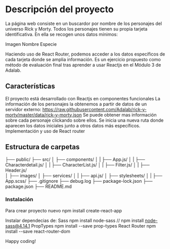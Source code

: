 # Descripción del proyecto

La página web consiste en un buscardor por nombre de los personajes del universo Rick y Morty. Todos los personajes tienen su propia tarjeta identificativa. En ella se recogen unos datos mínimos:

Imagen
Nombre
Especie

Haciendo uso de React Router, podemos acceder a los datos específicos de cada tarjeta donde se amplia información.
Es un ejercicio propuesto como método de evaluación final tras aprender a usar Reactjs en el Módulo 3 de Adalab.

## Características

El proyecto está desarrollado con Reactjs en componentes funcionales
La información de los personajes la obtenemos a partir de datos de un servidor externo: https://raw.githubusercontent.com/Adalab/rick-y-morty/master/data/rick-y-morty.json
Se puede obtener mas información sobre cada personaje clickando sobre ellos.
Se inicia una nueva ruta donde aparecen los datos iniciales junto a otros datos más específicos.
Implementación y uso de React router

## Estructura de carpetas

├── public/
├── src/
│ ├── components/
│ | ├── App.js/
│ | ├── Characterdetail.js/
│ | ├── CharacterList.js/
│ | ├── Filter.js/
│ | ├── Header.js/  
│ ├── images/
│ ├── services/
│ | ├── api.js/
│ ├── stylesheets/
│ | ├── App.scss/
├── .gitignore
├── debug.log
├── package-lock.json
├── package.json
├── README.md

### Instalación

Para crear proyecto nuevo
npm install create-react-app

Instalar dependecias de:
Sass npm install node-sass // npm install node-sass@4.14.1
PropTypes npm install --save prop-types
React Router npm install --save react-router-dom

Happy coding!

